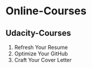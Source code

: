 # Online-Courses



<h2>Udacity-Courses</h2>
<ol>
  <li>Refresh Your Resume</li>
  <li>Optimize Your GitHub</li>
  <li>Craft Your Cover Letter</li>
<!--   <li></li>
  <li></li>
  <li></li>
  <li></li> -->
</ol>
